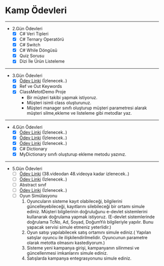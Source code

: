# Kamp Ödevleri

------

- 2.Gün Ödevleri
  - [x] C# Veri Tipleri
  - [x] C# Ternary Operatörü
  - [x] C# Switch
  - [x] C# While Döngüsü
  - [x] Quiz Sorusu
  - [x] Dizi İle Ürün Listeleme

------



- 3.Gün Ödevleri
  - [x] [Ödev Linki](https://www.youtube.com/watch?v=4r7hJwpGTL4&list=PLqG356ExoxZU5keiJwuHDpXqULLffwRYD&index=22) (İzlenecek..)
  - [x] Ref ve Out Keywords
  - [x] ClassMetotDemo Proje
     - Bir müşteri takibi yapmak istiyoruz.
     - Müşteri isimli class oluşturunuz.
     - Müşteri manager sınıfı oluşturup müşteri parametresi alarak müşteri silme,ekleme ve listeleme gibi metodlar yaz.

------



- 4.Gün Ödevleri
  - [x] [Ödev Linki](https://www.youtube.com/watch?v=ruGBQ8BS_Co) (İzlenecek..)
  - [x] [Ödev Linki](https://www.youtube.com/watch?v=_gadwBmkAJ0) (İzlenecek..)
  - [x] [Ödev Linki](https://www.youtube.com/watch?v=eq7lgV0m2so) (İzlenecek..)
  - [x] C# Dictionary
  - [x] MyDictionary sınıfı oluşturup ekleme metodu yazınız.

------

- 5.Gün Ödevleri
  - [ ] [Ödev Linki](https://www.youtube.com/watch?v=aomLseXFZeg&list=PLqG356ExoxZU5keiJwuHDpXqULLffwRYD&index=38) (38.videodan 48.videoya kadar izlenecek..)
  - [ ] [Ödev Linki](https://www.youtube.com/watch?v=YdK6w8Swofc) (İzlenecek..)
  - [ ] Abstract sınıf
  - [ ] [Ödev Linki](https://www.youtube.com/watch?v=6VYDltTF2b4) (İzlenecek..)
  - [ ] Oyun Simülasyonu
     1. Oyuncuların sisteme kayıt olabileceği, bilgilerini güncelleyebileceği, kayıtlarını silebileceği bir ortamı simule ediniz. Müşteri bilgilerinin doğruluğunu e-devlet sistemlerini kullanarak doğrulama yapmak istiyoruz. (E-devlet sistemlerinde doğrulama TcNo, Ad, Soyad, DoğumYılı bilgileriyle yapılır. Bunu yapacak servisi simule etmeniz yeterlidir.)
     2. Oyun satışı yapılabilecek satış ortamını simule ediniz.( Yapılan satışlar oyuncu ile ilişkilendirilmelidir. Oyuncunun parametre olarak metotta olmasını kastediyorum.)
     3. Sisteme yeni kampanya girişi, kampanyanın silinmesi ve güncellenmesi imkanlarını simule ediniz.
     4. Satışlarda kampanya entegrasyonunu simule ediniz.


